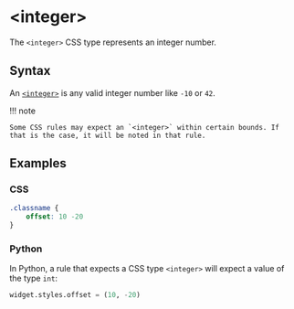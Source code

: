 # &lt;integer&gt;

The `<integer>` CSS type represents an integer number.

## Syntax

An [`<integer>`](./integer.md) is any valid integer number like `-10` or `42`.

!!! note

    Some CSS rules may expect an `<integer>` within certain bounds. If that is the case, it will be noted in that rule.

## Examples

### CSS

```css
.classname {
    offset: 10 -20
}
```

### Python

In Python, a rule that expects a CSS type `<integer>` will expect a value of the type `int`:

```py
widget.styles.offset = (10, -20)
```
